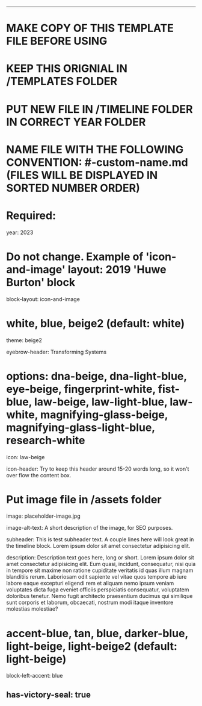 ---

# MAKE COPY OF THIS TEMPLATE FILE BEFORE USING
# KEEP THIS ORIGNIAL IN /TEMPLATES FOLDER
# PUT NEW FILE IN /TIMELINE FOLDER IN CORRECT YEAR FOLDER
# NAME FILE WITH THE FOLLOWING CONVENTION: #-custom-name.md (FILES WILL BE DISPLAYED IN SORTED NUMBER ORDER)

# Required:
year: 2023

# Do not change. Example of 'icon-and-image' layout: 2019 'Huwe Burton' block
block-layout: icon-and-image

# white, blue, beige2 (default: white)
theme: beige2

eyebrow-header: Transforming Systems

# options: dna-beige, dna-light-blue, eye-beige, fingerprint-white, fist-blue, law-beige, law-light-blue, law-white, magnifying-glass-beige, magnifying-glass-light-blue, research-white
icon: law-beige

icon-header: Try to keep this header around 15-20 words long, so it won't over flow the content box. 

# Put image file in /assets folder
image: placeholder-image.jpg

image-alt-text: A short description of the image, for SEO purposes. 

subheader: This is test subheader text. A couple lines here will look great in the timeline block. Lorem ipsum dolor sit amet consectetur adipisicing elit.

description: Description text goes here, long or short. Lorem ipsum dolor sit amet consectetur adipisicing elit. Eum quasi, incidunt, consequatur, nisi quia in tempore sit maxime non ratione cupiditate veritatis id quas illum magnam blanditiis rerum. Laboriosam odit sapiente vel vitae quos tempore ab iure labore eaque excepturi eligendi rem et aliquam nemo ipsum veniam voluptates dicta fuga eveniet officiis perspiciatis consequatur, voluptatem doloribus tenetur. Nemo fugit architecto praesentium ducimus qui similique sunt corporis et laborum, obcaecati, nostrum modi itaque inventore molestias molestiae?

# accent-blue, tan, blue, darker-blue, light-beige, light-beige2 (default: light-beige)
block-left-accent: blue

has-victory-seal: true
---